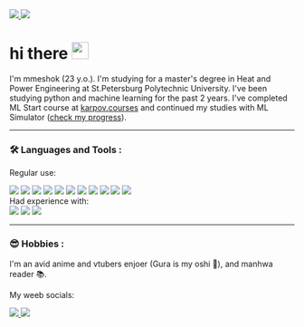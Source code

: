 <div id="badges">
  <a href="t.me/m_meshok">
    <img src="https://img.shields.io/badge/m_meshok-2CA5E0?style=for-the-badge&logo=telegram&logoColor=white"/>
  </a>
  <a href="https://twitter.com/mmmeshok">
    <img src="https://img.shields.io/badge/mmmeshok-%231DA1F2.svg?style=for-the-badge&logo=Twitter&logoColor=white"/>
  </a>
</div>

<h1>
  hi there
  <img src="https://media.giphy.com/media/hvRJCLFzcasrR4ia7z/giphy.gif" width="30px"/>
</h1>

I'm mmeshok (23 y.o.). I'm studying for a master's degree in Heat and Power Engineering at St.Petersburg Polytechnic University. I've been studying python and machine learning for the past 2 years. I've completed ML Start course at [karpov.courses](https://karpov.courses/) and continued my studies with ML Simulator ([check my progress](https://lab.karpov.courses/live_certificate/490fa043-4155-4d47-a453-5d939cd7dfbb/)). 

---
### :hammer_and_wrench: Languages and Tools :
Regular use:
<div id="badges">
  <img src="https://img.shields.io/badge/Python-3776AB?style=for-the-badge&logo=python&logoColor=white"/>
  <img src="https://img.shields.io/badge/pandas-%23150458.svg?style=for-the-badge&logo=pandas&logoColor=white"/>
  <img src="https://img.shields.io/badge/numpy-%23013243.svg?style=for-the-badge&logo=numpy&logoColor=white"/>
  <img src="https://img.shields.io/badge/scikit--learn-%23F7931E.svg?style=for-the-badge&logo=scikit-learn&logoColor=white"/>
  <img src="https://img.shields.io/badge/SciPy-%230C55A5.svg?style=for-the-badge&logo=scipy&logoColor=%white"/>
  <img src="https://img.shields.io/badge/jupyter-%23FA0F00.svg?style=for-the-badge&logo=jupyter&logoColor=white"/>
  <img src="https://img.shields.io/badge/git-%23F05032.svg?&style=for-the-badge&logo=git&logoColor=white" />
  <img src="https://img.shields.io/badge/Markdown-000000?style=for-the-badge&logo=markdown&logoColor=white"/>
  <img src="https://img.shields.io/badge/Obsidian-%23483699.svg?style=for-the-badge&logo=obsidian&logoColor=white"/>
  <img src="https://img.shields.io/badge/Matplotlib-%23ffffff.svg?style=for-the-badge&logo=Matplotlib&logoColor=black"/>
  <img src="https://img.shields.io/badge/postgres-%23316192.svg?style=for-the-badge&logo=postgresql&logoColor=white"/>
</div>
Had experience with:
<div id="badges">
  <img src="https://img.shields.io/badge/PyTorch-%23EE4C2C.svg?style=for-the-badge&logo=PyTorch&logoColor=white"/>
  <img src="https://img.shields.io/badge/FastAPI-005571?style=for-the-badge&logo=fastapi"/>
  <img src="https://img.shields.io/badge/apache%20airflow-%23017CEE.svg?&style=for-the-badge&logo=apache%20airflow&logoColor=white" />
</div>

---

### :sunglasses: Hobbies :
I'm an avid anime and vtubers enjoer (Gura is my oshi 🔱), and manhwa reader :books:.

My weeb socials:
<div id="badges">
  <a href="https://shikimori.me/sadmau">
    <img src="https://img.shields.io/badge/shikimori-white.svg?&style=for-the-badge&"/>
  </a>
  <a href="https://mangalib.me/user/7407539">
    <img src="https://img.shields.io/badge/mangalib-%23000000.svg?&style=for-the-badge"/>
  </a>
</div>


